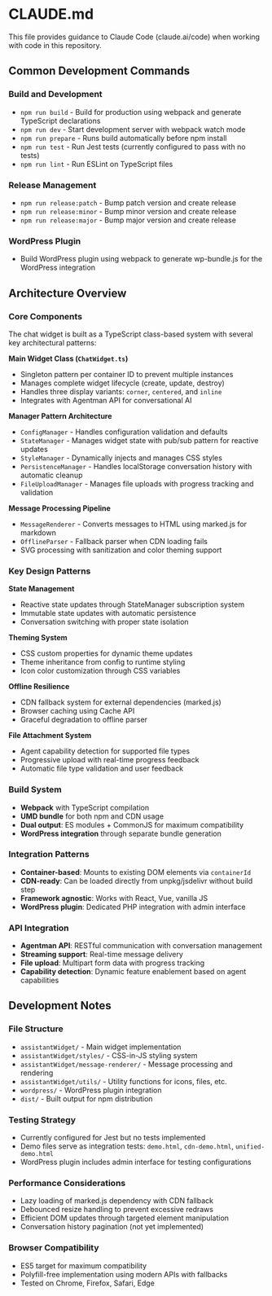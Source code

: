 # CLAUDE.md

This file provides guidance to Claude Code (claude.ai/code) when working with code in this repository.

## Common Development Commands

### Build and Development
- `npm run build` - Build for production using webpack and generate TypeScript declarations
- `npm run dev` - Start development server with webpack watch mode
- `npm run prepare` - Runs build automatically before npm install
- `npm run test` - Run Jest tests (currently configured to pass with no tests)
- `npm run lint` - Run ESLint on TypeScript files

### Release Management
- `npm run release:patch` - Bump patch version and create release
- `npm run release:minor` - Bump minor version and create release  
- `npm run release:major` - Bump major version and create release

### WordPress Plugin
- Build WordPress plugin using webpack to generate wp-bundle.js for the WordPress integration

## Architecture Overview

### Core Components
The chat widget is built as a TypeScript class-based system with several key architectural patterns:

**Main Widget Class (`ChatWidget.ts`)**
- Singleton pattern per container ID to prevent multiple instances
- Manages complete widget lifecycle (create, update, destroy)
- Handles three display variants: `corner`, `centered`, and `inline`
- Integrates with Agentman API for conversational AI

**Manager Pattern Architecture**
- `ConfigManager` - Handles configuration validation and defaults
- `StateManager` - Manages widget state with pub/sub pattern for reactive updates
- `StyleManager` - Dynamically injects and manages CSS styles
- `PersistenceManager` - Handles localStorage conversation history with automatic cleanup
- `FileUploadManager` - Manages file uploads with progress tracking and validation

**Message Processing Pipeline**
- `MessageRenderer` - Converts messages to HTML using marked.js for markdown
- `OfflineParser` - Fallback parser when CDN loading fails
- SVG processing with sanitization and color theming support

### Key Design Patterns

**State Management**
- Reactive state updates through StateManager subscription system
- Immutable state updates with automatic persistence
- Conversation switching with proper state isolation

**Theming System**
- CSS custom properties for dynamic theme updates
- Theme inheritance from config to runtime styling
- Icon color customization through CSS variables

**Offline Resilience**
- CDN fallback system for external dependencies (marked.js)
- Browser caching using Cache API
- Graceful degradation to offline parser

**File Attachment System**
- Agent capability detection for supported file types
- Progressive upload with real-time progress feedback
- Automatic file type validation and user feedback

### Build System
- **Webpack** with TypeScript compilation
- **UMD bundle** for both npm and CDN usage
- **Dual output**: ES modules + CommonJS for maximum compatibility
- **WordPress integration** through separate bundle generation

### Integration Patterns
- **Container-based**: Mounts to existing DOM elements via `containerId`
- **CDN-ready**: Can be loaded directly from unpkg/jsdelivr without build step
- **Framework agnostic**: Works with React, Vue, vanilla JS
- **WordPress plugin**: Dedicated PHP integration with admin interface

### API Integration
- **Agentman API**: RESTful communication with conversation management
- **Streaming support**: Real-time message delivery
- **File upload**: Multipart form data with progress tracking
- **Capability detection**: Dynamic feature enablement based on agent capabilities

## Development Notes

### File Structure
- `assistantWidget/` - Main widget implementation
- `assistantWidget/styles/` - CSS-in-JS styling system
- `assistantWidget/message-renderer/` - Message processing and rendering
- `assistantWidget/utils/` - Utility functions for icons, files, etc.
- `wordpress/` - WordPress plugin integration
- `dist/` - Built output for npm distribution

### Testing Strategy
- Currently configured for Jest but no tests implemented
- Demo files serve as integration tests: `demo.html`, `cdn-demo.html`, `unified-demo.html`
- WordPress plugin includes admin interface for testing configurations

### Performance Considerations
- Lazy loading of marked.js dependency with CDN fallback
- Debounced resize handling to prevent excessive redraws
- Efficient DOM updates through targeted element manipulation
- Conversation history pagination (not yet implemented)

### Browser Compatibility
- ES5 target for maximum compatibility
- Polyfill-free implementation using modern APIs with fallbacks
- Tested on Chrome, Firefox, Safari, Edge